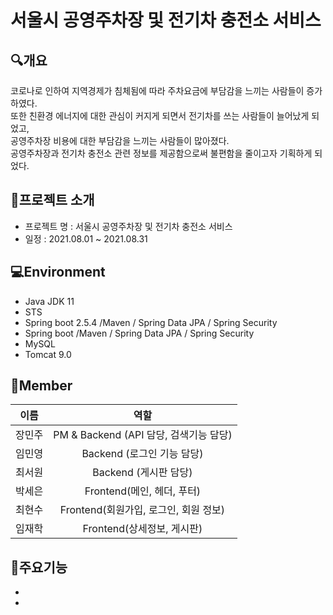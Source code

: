 # 서울시 공영주차장 및 전기차 충전소 서비스 

## :mag:개요
코로나로 인하여 지역경제가 침체됨에 따라 주차요금에 부담감을 느끼는 사람들이 증가하였다.   
또한  친환경 에너지에 대한 관심이 커지게 되면서 전기차를 쓰는 사람들이 늘어났게 되었고,   
공영주차장 비용에 대한 부담감을 느끼는 사람들이 많아졌다.   
공영주차장과 전기차 충전소 관련 정보를 제공함으로써 불편함을 줄이고자 기획하게 되었다.   

## :taxi:프로젝트 소개
* 프로젝트 명 : 서울시 공영주차장 및 전기차 충전소 서비스
* 일정 : 2021.08.01 ~ 2021.08.31

## :computer:Environment
* Java JDK 11
* STS
* Spring boot 2.5.4 /Maven / Spring Data JPA / Spring Security
* Spring boot /Maven / Spring Data JPA / Spring Security
* MySQL
* Tomcat 9.0


## :couple:Member
|이름|역할|
|------|:---:|
|장민주|PM & Backend (API 담당, 검색기능 담당)|
|임민영|Backend (로그인 기능 담당)|
|최서원|Backend (게시판 담당)|
|박세은|Frontend(메인, 헤더, 푸터)|
|최현수|Frontend(회원가입, 로그인, 회원 정보)|
|임재학|Frontend(상세정보, 게시판)|

## :page_facing_up:주요기능
*
*


